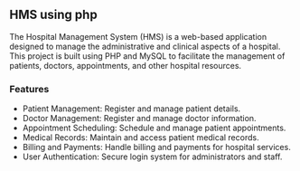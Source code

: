 <h2>HMS using php </h2>
<p>The Hospital Management System (HMS) is a web-based application designed to manage the administrative and clinical aspects of a hospital. This project is built using PHP and MySQL to facilitate the management of patients, doctors, appointments, and other hospital resources.</p>
<h3>Features</h3>
<ul>
  <li>Patient Management: Register and manage patient details.</li>
<li>Doctor Management: Register and manage doctor information.</li>
<li>Appointment Scheduling: Schedule and manage patient appointments.</li>
<li>Medical Records: Maintain and access patient medical records.</li>
<li>Billing and Payments: Handle billing and payments for hospital services.</li>
<li>User Authentication: Secure login system for administrators and staff.</li>
</ul>
